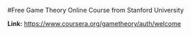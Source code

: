 #Free Game Theory Online Course from Stanford University

**Link:** https://www.coursera.org/gametheory/auth/welcome
